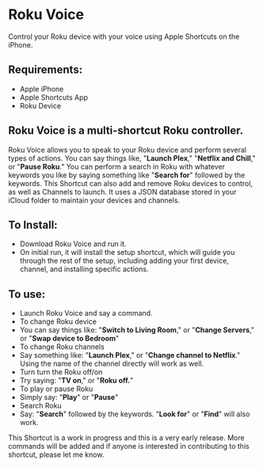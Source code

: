 # Roku Voice
Control your Roku device with your voice using Apple Shortcuts on the iPhone.

## Requirements: 
- Apple iPhone
- Apple Shortcuts App
- Roku Device

## Roku Voice is a multi-shortcut Roku controller.

Roku Voice allows you to speak to your Roku device and perform several types of actions. You can say things like, "**Launch Plex**," "**Netflix and Chill**," or "**Pause Roku**." You can perform a search in Roku with whatever keywords you like by saying something like "**Search for**" followed by the keywords. This Shortcut can also add and remove Roku devices to control, as well as Channels to launch. It uses a JSON database stored in your iCloud folder to maintain your devices and channels.

## To Install:

- Download Roku Voice and run it.
- On initial run, it will install the setup shortcut, which will guide you through the rest of the setup, including adding your first device, channel, and installing specific actions.

## To use:

- Launch Roku Voice and say a command.
- To change Roku device
- You can say things like: "**Switch to Living Room**," or "**Change Servers**," or "**Swap device to Bedroom**"
- To change Roku channels
- Say something like: "**Launch Plex**," or "**Change channel to Netflix**." Using the name of the channel directly will work as well.
- Turn turn the Roku off/on
- Try saying: "**TV on**," or "**Roku off.**"
- To play or pause Roku
- Simply say: "**Play**" or "**Pause**"
- Search Roku
- Say: "**Search**" followed by the keywords. "**Look for**" or "**Find**" will also work.

This Shortcut is a work in progress and this is a very early release. More commands will be added and if anyone is interested in contributing to this shortcut, please let me know.
